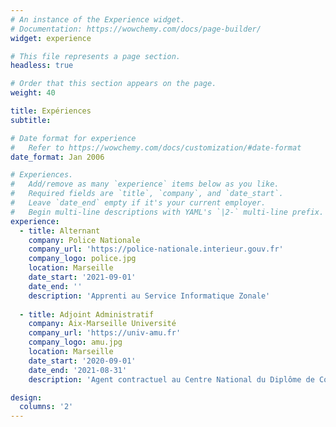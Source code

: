 ```yaml
---
# An instance of the Experience widget.
# Documentation: https://wowchemy.com/docs/page-builder/
widget: experience

# This file represents a page section.
headless: true

# Order that this section appears on the page.
weight: 40

title: Expériences
subtitle:

# Date format for experience
#   Refer to https://wowchemy.com/docs/customization/#date-format
date_format: Jan 2006

# Experiences.
#   Add/remove as many `experience` items below as you like.
#   Required fields are `title`, `company`, and `date_start`.
#   Leave `date_end` empty if it's your current employer.
#   Begin multi-line descriptions with YAML's `|2-` multi-line prefix.
experience:
  - title: Alternant
    company: Police Nationale
    company_url: 'https://police-nationale.interieur.gouv.fr'
    company_logo: police.jpg
    location: Marseille
    date_start: '2021-09-01'
    date_end: ''
    description: 'Apprenti au Service Informatique Zonale'
        
  - title: Adjoint Administratif
    company: Aix-Marseille Université
    company_url: 'https://univ-amu.fr'
    company_logo: amu.jpg
    location: Marseille
    date_start: '2020-09-01'
    date_end: '2021-08-31'
    description: 'Agent contractuel au Centre National du Diplôme de Compétence en Langue à AixMarseille Université. Mes activités comportaient 3 volets ; administratif, juridique et financier.'

design:
  columns: '2'
---
```

